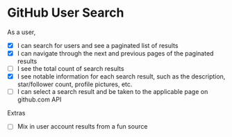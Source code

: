 # GitHub User Search
As a user,
- [x] I can search for users and see a paginated list of results
- [x] I can navigate through the next and previous pages of the paginated results
- [ ] I see the total count of search results
- [x] I see notable information for each search result, such as the description, star/follower
count, profile pictures, etc.
- [ ] I can select a search result and be taken to the applicable page on github.com API

Extras
- [ ] Mix in user account results from a fun source
